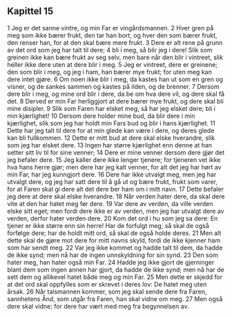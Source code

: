 ## Kapittel 15

1 Jeg er det sanne vintre, og min Far er vingårdsmannen.
2 Hver gren på meg som ikke bærer frukt, den tar han bort, og hver den som bærer frukt, den renser han, for at den skal bære mere frukt.
3 Dere er alt rene på grunn av det ord som jeg har talt til dere;
4 bli i meg, så blir jeg i dere! Slik som greinen ikke kan bære frukt av seg selv, men bare når den blir i vintreet, slik heller ikke dere uten at dere blir i meg.
5 Jeg er vintreet, dere er greinene; den som blir i meg, og jeg i ham, han bærer mye frukt; for uten meg kan dere intet gjøre.
6 Om noen ikke blir i meg, da kastes han ut som en gren og visner, og de sankes sammen og kastes på ilden, og de brenner.
7 Dersom dere blir i meg, og mine ord blir i dere, da be om hva dere vil, og dere skal få det.
8 Derved er min Far herliggjort at dere bærer mye frukt, og dere skal bli mine disipler.
9 Slik som Faren har elsket meg, så har jeg elsket dere; bli i min kjærlighet!
10 Dersom dere holder mine bud, da blir dere i min kjærlighet, slik som jeg har holdt min Fars bud og blir i hans kjærlighet.
11 Dette har jeg talt til dere for at min glede kan være i dere, og deres glede kan bli fullkommen.
12 Dette er mitt bud at dere skal elske hverandre, slik som jeg har elsket dere.
13 Ingen har større kjærlighet enn denne at han setter sitt liv til for sine venner;
14 Dere er mine venner dersom dere gjør det jeg befaler dere.
15 Jeg kaller dere ikke lenger tjenere; for tjeneren vet ikke hva hans herre gjør; men dere har jeg kalt venner, for alt det jeg har hørt av min Far, har jeg kunngjort dere.
16 Dere har ikke utvalgt meg, men jeg har utvalgt dere, og jeg har satt dere til å gå ut og bære frukt, frukt som varer, for at Faren skal gi dere alt det dere ber ham om i mitt navn.
17 Dette befaler jeg dere at dere skal elske hverandre.
18 Når verden hater dere, da skal dere vite at den har hatet meg før dere.
19 Var dere av verden, da ville verden elske sitt eget; men fordi dere ikke er av verden, men jeg har utvalgt dere av verden, derfor hater verden dere.
20 Kom det ord i hu som jeg sa dere: En tjener er ikke større enn sin herre! Har de forfulgt meg, så skal de også forfølge dere; har de holdt mitt ord, så skal de også holde deres.
21 Men alt dette skal de gjøre mot dere for mitt navns skyld, fordi de ikke kjenner ham som har sendt meg.
22 Var jeg ikke kommet og hadde talt til dem, da hadde de ikke synd; men nå har de ingen unnskyldning for sin synd.
23 Den som hater meg, han hater også min Far.
24 Hadde jeg ikke gjort de gjerninger blant dem som ingen annen har gjort, da hadde de ikke synd; men nå har de sett dem og allikevel hatet både meg og min Far.
25 Men dette er skjedd for at det ord skal oppfylles som er skrevet i deres lov: De hatet meg uten årsak.
26 Når talsmannen kommer, som jeg skal sende dere fra Faren, sannhetens Ånd, som utgår fra Faren, han skal vidne om meg.
27 Men også dere skal vidne; for dere har vært med meg fra begynnelsen av.
